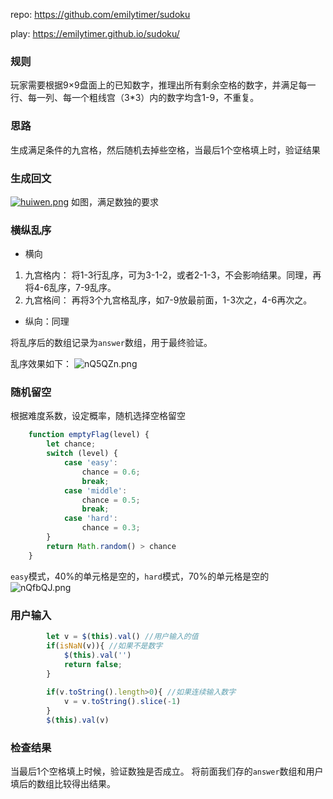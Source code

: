 
repo: https://github.com/emilytimer/sudoku

play: https://emilytimer.github.io/sudoku/

### 规则
玩家需要根据9×9盘面上的已知数字，推理出所有剩余空格的数字，并满足每一行、每一列、每一个粗线宫（3*3）内的数字均含1-9，不重复。
### 思路
生成满足条件的九宫格，然后随机去掉些空格，当最后1个空格填上时，验证结果
### 生成回文
[![huiwen.png](https://s2.ax1x.com/2019/09/07/nQWLUf.png)](https://imgchr.com/i/nQWLUf)
如图，满足数独的要求
### 横纵乱序
- 横向
1. 九宫格内：
将1-3行乱序，可为3-1-2，或者2-1-3，不会影响结果。同理，再将4-6乱序，7-9乱序。
2. 九宫格间：
再将3个九宫格乱序，如7-9放最前面，1-3次之，4-6再次之。
- 纵向：同理

将乱序后的数组记录为`answer`数组，用于最终验证。

乱序效果如下：
![nQ5QZn.png](https://s2.ax1x.com/2019/09/07/nQ5QZn.png)
### 随机留空
根据难度系数，设定概率，随机选择空格留空
```javascript
    function emptyFlag(level) {
        let chance;
        switch (level) {
            case 'easy':
                chance = 0.6;
                break;
            case 'middle':
                chance = 0.5;
                break;
            case 'hard':
                chance = 0.3;
        }
        return Math.random() > chance
    }
```
`easy`模式，40%的单元格是空的，`hard`模式，70%的单元格是空的
![nQfbQJ.png](https://s2.ax1x.com/2019/09/07/nQfbQJ.png)
### 用户输入
```javascript
        let v = $(this).val() //用户输入的值
        if(isNaN(v)){ //如果不是数字
            $(this).val('')
            return false;
        }
        
        if(v.toString().length>0){ //如果连续输入数字
            v = v.toString().slice(-1)
        }
        $(this).val(v)
```
### 检查结果
当最后1个空格填上时候，验证数独是否成立。
将前面我们存的`answer`数组和用户填后的数组比较得出结果。